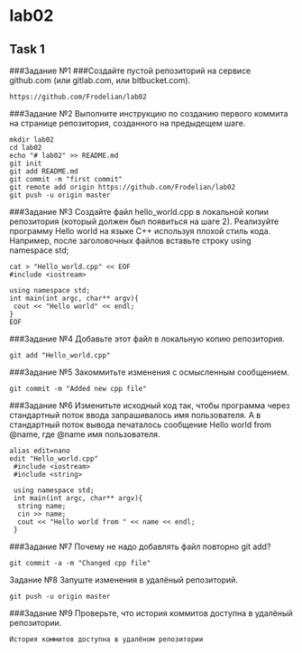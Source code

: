 # lab02
## Task 1
###Задание №1 
###Создайте пустой репозиторий на сервисе github.com (или gitlab.com, или bitbucket.com).
```
https://github.com/Frodelian/lab02
```
###Задание №2
Выполните инструкцию по созданию первого коммита на странице репозитория, созданного на предыдещем шаге.
```
mkdir lab02
cd lab02
echo "# lab02" >> README.md
git init
git add README.md
git commit -m "first commit"
git remote add origin https://github.com/Frodelian/lab02
git push -u origin master
```
###Задание №3
Создайте файл hello_world.cpp в локальной копии репозитория (который должен был появиться на шаге 2). Реализуйте программу Hello world на языке C++ используя плохой стиль кода. Например, после заголовочных файлов вставьте строку using namespace std;
```
cat > "Hello_world.cpp" << EOF
#include <iostream>

using namespace std;
int main(int argc, char** argv){
 cout << "Hello world" << endl;
}
EOF
```
###Задание №4
Добавьте этот файл в локальную копию репозитория.
```
git add "Hello_world.cpp"
```
###Задание №5
Закоммитьте изменения с осмысленным сообщением.
```
git commit -m "Added new cpp file"
```
###Задание №6
Изменитьте исходный код так, чтобы программа через стандартный поток ввода запрашивалось имя пользователя. А в стандартный поток вывода печаталось сообщение Hello world from @name, где @name имя пользователя.
```
alias edit=nano
edit "Hello_world.cpp"
 #include <iostream>
 #include <string>
 
 using namespace std;
 int main(int argc, char** argv){
  string name;
  cin >> name;
  cout << "Hello world from " << name << endl;
 }
```
###Задание №7
Почему не надо добавлять файл повторно git add?
```
git commit -a -m "Changed cpp file"
```
Задание №8
Запуште изменения в удалёный репозиторий.
```
git push -u origin master
```
###Задание №9
Проверьте, что история коммитов доступна в удалёный репозитории.
```
История коммитов доступна в удалёном репозитории
```


